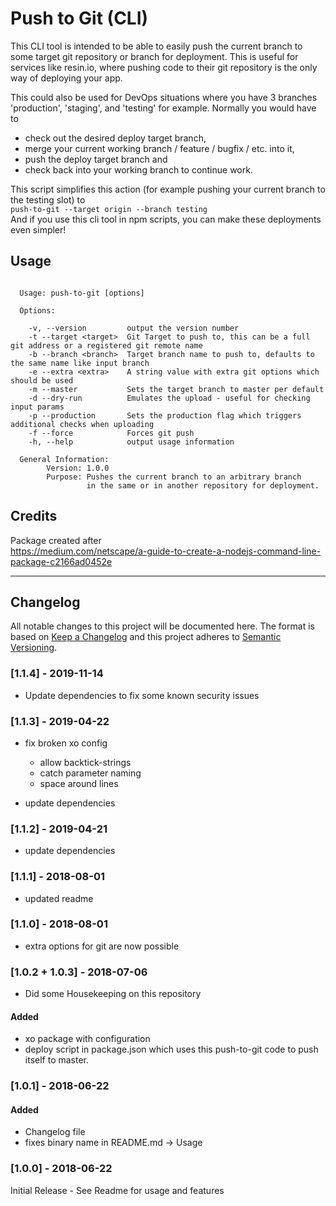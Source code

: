 # Push to Git (CLI)

This CLI tool is intended to be able to easily push the current branch to some target git repository or branch for deployment.
This is useful for services like resin.io, where pushing code to their git repository is the only way of deploying your app.

This could also be used for DevOps situations where you have 3 branches 'production', 'staging', and 'testing' for example.
Normally you would have to

-   check out the desired deploy target branch,
-   merge your current working branch / feature / bugfix / etc. into it,
-   push the deploy target branch and
-   check back into your working branch to continue work.

This script simplifies this action (for example pushing your current branch to the testing slot) to  
`push-to-git --target origin --branch testing`  
And if you use this cli tool in npm scripts, you can make these deployments even simpler!

## Usage

```

  Usage: push-to-git [options]

  Options:

    -v, --version         output the version number
    -t --target <target>  Git Target to push to, this can be a full git address or a registered git remote name
    -b --branch <branch>  Target branch name to push to, defaults to the same name like input branch
    -e --extra <extra>    A string value with extra git options which should be used
    -m --master           Sets the target branch to master per default
    -d --dry-run          Emulates the upload - useful for checking input params
    -p --production       Sets the production flag which triggers additional checks when uploading
    -f --force            Forces git push
    -h, --help            output usage information

  General Information:
        Version: 1.0.0
        Purpose: Pushes the current branch to an arbitrary branch
                 in the same or in another repository for deployment.

```

## Credits

Package created after  
 https://medium.com/netscape/a-guide-to-create-a-nodejs-command-line-package-c2166ad0452e

---

## Changelog

All notable changes to this project will be documented here.
The format is based on [Keep a Changelog](http://keepachangelog.com/en/1.0.0/)
and this project adheres to [Semantic Versioning](http://semver.org/spec/v2.0.0.html).

### [1.1.4] - 2019-11-14

-   Update dependencies to fix some known security issues

### [1.1.3] - 2019-04-22

-   fix broken xo config

    -   allow backtick-strings
    -   catch parameter naming
    -   space around lines

-   update dependencies

### [1.1.2] - 2019-04-21

-   update dependencies

### [1.1.1] - 2018-08-01

-   updated readme

### [1.1.0] - 2018-08-01

-   extra options for git are now possible

### [1.0.2 + 1.0.3] - 2018-07-06

-   Did some Housekeeping on this repository

#### Added

-   xo package with configuration
-   deploy script in package.json which uses this push-to-git code to push itself to master.

### [1.0.1] - 2018-06-22

#### Added

-   Changelog file
-   fixes binary name in README.md -> Usage

### [1.0.0] - 2018-06-22

Initial Release - See Readme for usage and features
